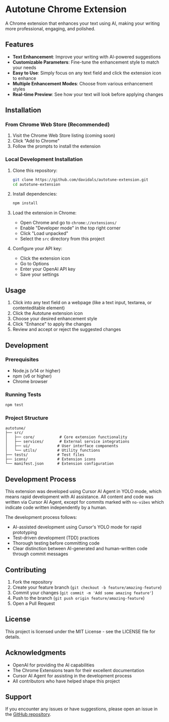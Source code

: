 # Autotune Chrome Extension

A Chrome extension that enhances your text using AI, making your writing more professional, engaging, and polished.

## Features

- **Text Enhancement**: Improve your writing with AI-powered suggestions
- **Customizable Parameters**: Fine-tune the enhancement style to match your needs
- **Easy to Use**: Simply focus on any text field and click the extension icon to enhance
- **Multiple Enhancement Modes**: Choose from various enhancement styles
- **Real-time Preview**: See how your text will look before applying changes

## Installation

### From Chrome Web Store (Recommended)
1. Visit the Chrome Web Store listing (coming soon)
2. Click "Add to Chrome"
3. Follow the prompts to install the extension

### Local Development Installation
1. Clone this repository:
   ```bash
   git clone https://github.com/davidals/autotune-extension.git
   cd autotune-extension
   ```

2. Install dependencies:
   ```bash
   npm install
   ```

3. Load the extension in Chrome:
   - Open Chrome and go to `chrome://extensions/`
   - Enable "Developer mode" in the top right corner
   - Click "Load unpacked"
   - Select the `src` directory from this project

4. Configure your API key:
   - Click the extension icon
   - Go to Options
   - Enter your OpenAI API key
   - Save your settings

## Usage

1. Click into any text field on a webpage (like a text input, textarea, or contenteditable element)
2. Click the Autotune extension icon
3. Choose your desired enhancement style
4. Click "Enhance" to apply the changes
5. Review and accept or reject the suggested changes

## Development

### Prerequisites
- Node.js (v14 or higher)
- npm (v6 or higher)
- Chrome browser

### Running Tests
```bash
npm test
```

### Project Structure
```
autotune/
├── src/
│   ├── core/           # Core extension functionality
│   ├── services/       # External service integrations
│   ├── ui/            # User interface components
│   └── utils/         # Utility functions
├── tests/             # Test files
├── icons/             # Extension icons
└── manifest.json      # Extension configuration
```

## Development Process

This extension was developed using Cursor AI Agent in YOLO mode, which means rapid development with AI assistance. All content and code was written via Cursor AI Agent, except for commits marked with `no-vibes` which indicate code written independently by a human.

The development process follows:
- AI-assisted development using Cursor's YOLO mode for rapid prototyping
- Test-driven development (TDD) practices
- Thorough testing before committing code
- Clear distinction between AI-generated and human-written code through commit messages

## Contributing

1. Fork the repository
2. Create your feature branch (`git checkout -b feature/amazing-feature`)
3. Commit your changes (`git commit -m 'Add some amazing feature'`)
4. Push to the branch (`git push origin feature/amazing-feature`)
5. Open a Pull Request

## License

This project is licensed under the MIT License - see the LICENSE file for details.

## Acknowledgments

- OpenAI for providing the AI capabilities
- The Chrome Extensions team for their excellent documentation
- Cursor AI Agent for assisting in the development process
- All contributors who have helped shape this project

## Support

If you encounter any issues or have suggestions, please open an issue in the [GitHub repository](https://github.com/davidals/autotune-extension). 